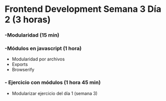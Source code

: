 # Frontend Development Semana 3 Día 2 (3 horas)

### -Modularidad (15 min)

### -Módulos en javascript (1 hora)

* Modularidad por archivos
* Exports
* Browserify

### - Ejercicio con módulos (1 hora 45 min)

* Modularizar ejercicio del día 1 (semana 3)
